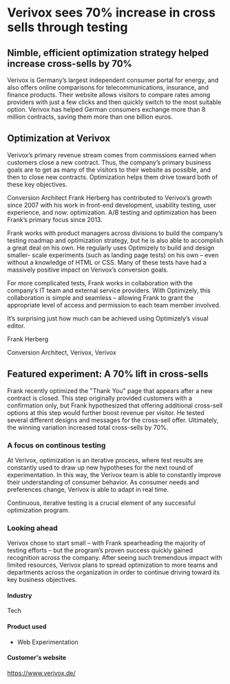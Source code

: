 # Verivox sees 70% increase in cross sells through testing

## Nimble, efficient optimization strategy helped increase cross-sells by 70%

Verivox is Germany’s largest independent consumer portal for energy, and also
offers online comparisons for telecommunications, insurance, and finance
products. Their website allows visitors to compare rates among providers with
just a few clicks and then quickly switch to the most suitable option. Verivox
has helped German consumers exchange more than 8 million contracts, saving them
more than one billion euros.

## Optimization at Verivox

Verivox’s primary revenue stream comes from commissions earned when customers
close a new contract. Thus, the company’s primary business goals are to get as
many of the visitors to their website as possible, and then to close new
contracts. Optimization helps them drive toward both of these key objectives.

Conversion Architect Frank Herberg has contributed to Verivox’s growth since
2007 with his work in front-end development, usability testing, user experience,
and now: optimization. A/B testing and optimization has been Frank’s primary
focus since 2013.

Frank works with product managers across divisions to build the company’s
testing roadmap and optimization strategy, but he is also able to accomplish a
great deal on his own. He regularly uses Optimizely to build and design smaller-
scale experiments (such as landing page tests) on his own – even without a
knowledge of HTML or CSS. Many of these tests have had a massively positive
impact on Verivox’s conversion goals.

For more complicated tests, Frank works in collaboration with the company’s IT
team and external service providers. With Optimizely, this collaboration is
simple and seamless – allowing Frank to grant the appropriate level of access
and permission to each team member involved.

It’s surprising just how much can be achieved using Optimizely’s visual editor.

Frank Herberg

Conversion Architect, Verivox, Verivox

## Featured experiment: A 70% lift in cross-sells

Frank recently optimized the "Thank You" page that appears after a new contract
is closed. This step originally provided customers with a confirmation only, but
Frank hypothesized that offering additional cross-sell options at this step
would further boost revenue per visitor. He tested several different designs and
messages for the cross-sell offer. Ultimately, the winning variation increased
total cross-sells by 70%.

### A focus on continous testing

At Verivox, optimization is an iterative process, where test results are
constantly used to draw up new hypotheses for the next round of experimentation.
In this way, the Verivox team is able to constantly improve their understanding
of consumer behavior. As consumer needs and preferences change, Verivox is able
to adapt in real time.

Continuous, iterative testing is a crucial element of any successful
optimization program.

### Looking ahead

Verivox chose to start small – with Frank spearheading the majority of testing
efforts – but the program’s proven success quickly gained recognition across the
company. After seeing such tremendous impact with limited resources, Verivox
plans to spread optimization to more teams and departments across the
organization in order to continue driving toward its key business objectives.

#### Industry

Tech

#### Product used

- Web Experimentation

#### Customer's website

https://www.verivox.de/
